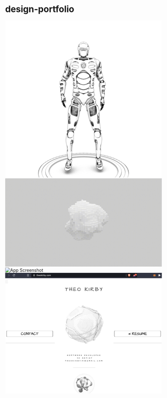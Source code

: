 # design-portfolio


![App Screenshot](robot.png)
![App Screenshot](block_mp4.gif)
![App Screenshot](architectural_visualiztion.png)
![App Screenshot](website_design.png)

